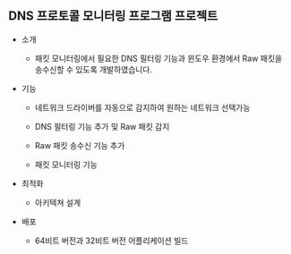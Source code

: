 ## DNS 프로토콜 모니터링 프로그램 프로젝트

* 소개
  *  패킷 모니터링에서 필요한 DNS 필터링 기능과 윈도우 환경에서 Raw 패킷을 송수신할 수 있도록 개발하였습니다. 

* 기능
  *  네트워크 드라이버를 자동으로 감지하여 원하는 네트워크 선택가능

  *  DNS 필터링 기능 추가 및 Raw 패킷 감지 

  *  Raw 패킷 송수신 기능 추가

  *  패킷 모니터링 기능

* 최적화
  *  아키텍쳐 설계

* 배포
  *  64비트 버전과 32비트 버전 어플리케이션 빌드